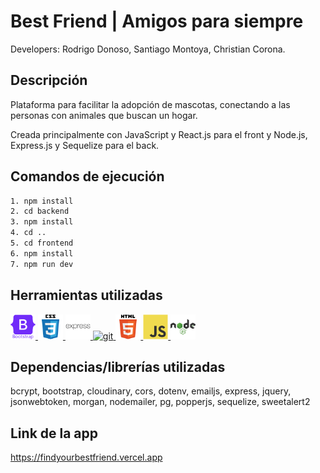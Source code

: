 # Best Friend | Amigos para siempre

Developers: Rodrigo Donoso, Santiago Montoya, Christian Corona.

## Descripción

Plataforma para facilitar la adopción de mascotas, conectando a las personas con animales que buscan un hogar.

Creada principalmente con JavaScript y React.js para el front y Node.js, Express.js y Sequelize para el back.

## Comandos de ejecución
```bash
1. npm install
2. cd backend
3. npm install
4. cd ..
5. cd frontend
6. npm install
7. npm run dev
```

## Herramientas utilizadas
<p align="left"> <a href="https://getbootstrap.com" target="_blank" rel="noreferrer"> <img src="https://raw.githubusercontent.com/devicons/devicon/master/icons/bootstrap/bootstrap-plain-wordmark.svg" alt="bootstrap" width="40" height="40"/> </a> <a href="https://www.w3schools.com/css/" target="_blank" rel="noreferrer"> <img src="https://raw.githubusercontent.com/devicons/devicon/master/icons/css3/css3-original-wordmark.svg" alt="css3" width="40" height="40"/> </a> <a href="https://expressjs.com" target="_blank" rel="noreferrer"> <img src="https://raw.githubusercontent.com/devicons/devicon/master/icons/express/express-original-wordmark.svg" alt="express" width="40" height="40"/> </a> <a href="https://git-scm.com/" target="_blank" rel="noreferrer"> <img src="https://www.vectorlogo.zone/logos/git-scm/git-scm-icon.svg" alt="git" width="40" height="40"/> </a> <a href="https://www.w3.org/html/" target="_blank" rel="noreferrer"> <img src="https://raw.githubusercontent.com/devicons/devicon/master/icons/html5/html5-original-wordmark.svg" alt="html5" width="40" height="40"/> </a> <a href="https://developer.mozilla.org/en-US/docs/Web/JavaScript" target="_blank" rel="noreferrer"> <img src="https://raw.githubusercontent.com/devicons/devicon/master/icons/javascript/javascript-original.svg" alt="javascript" width="40" height="40"/> </a> <a href="https://nodejs.org" target="_blank" rel="noreferrer"> <img src="https://raw.githubusercontent.com/devicons/devicon/master/icons/nodejs/nodejs-original-wordmark.svg" alt="nodejs" width="40" height="40"/> </a> </p>

## Dependencias/librerías utilizadas

bcrypt, bootstrap, cloudinary, cors, dotenv, emailjs, express, jquery, jsonwebtoken, morgan, nodemailer, pg, popperjs, sequelize, sweetalert2

## Link de la app

https://findyourbestfriend.vercel.app